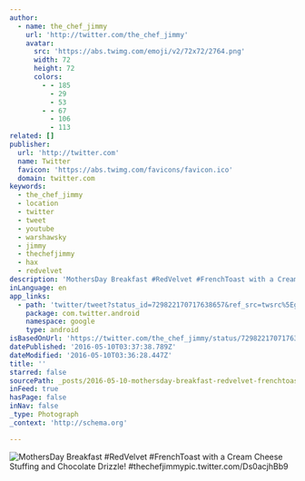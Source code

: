 ```yaml
---
author:
  - name: the_chef_jimmy
    url: 'http://twitter.com/the_chef_jimmy'
    avatar:
      src: 'https://abs.twimg.com/emoji/v2/72x72/2764.png'
      width: 72
      height: 72
      colors:
        - - 185
          - 29
          - 53
        - - 67
          - 106
          - 113
related: []
publisher:
  url: 'http://twitter.com'
  name: Twitter
  favicon: 'https://abs.twimg.com/favicons/favicon.ico'
  domain: twitter.com
keywords:
  - the_chef_jimmy
  - location
  - twitter
  - tweet
  - youtube
  - warshawsky
  - jimmy
  - thechefjimmy
  - hax
  - redvelvet
description: 'MothersDay Breakfast #RedVelvet #FrenchToast with a Cream Cheese Stuffing and Chocolate Drizzle! #thechefjimmypic.twitter.com/Ds0acjhBb9'
inLanguage: en
app_links:
  - path: 'twitter/tweet?status_id=729822170717638657&ref_src=twsrc%5Egoogle%7Ctwcamp%5Eandroidseo%7Ctwgr%5Estatus%7Ctwterm%5E729822170717638657'
    package: com.twitter.android
    namespace: google
    type: android
isBasedOnUrl: 'https://twitter.com/the_chef_jimmy/status/729822170717638657'
datePublished: '2016-05-10T03:37:38.789Z'
dateModified: '2016-05-10T03:36:28.447Z'
title: ''
starred: false
sourcePath: _posts/2016-05-10-mothersday-breakfast-redvelvet-frenchtoast-with-a-cream-ch.md
inFeed: true
hasPage: false
inNav: false
_type: Photograph
_context: 'http://schema.org'

---
```

![MothersDay Breakfast #RedVelvet #FrenchToast with a Cream Cheese Stuffing and Chocolate Drizzle! #thechefjimmypic.twitter.com/Ds0acjhBb9](https://pbs.twimg.com/media/CiDZY2fUgAAWGUa.jpg:large)